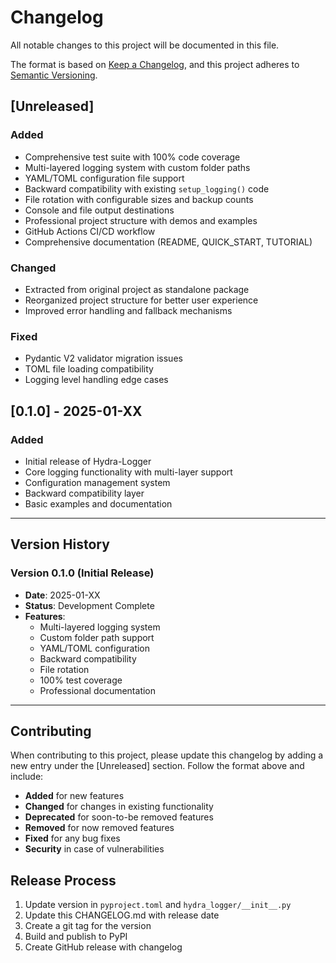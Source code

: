 # Changelog

All notable changes to this project will be documented in this file.

The format is based on [Keep a Changelog](https://keepachangelog.com/en/1.0.0/),
and this project adheres to [Semantic Versioning](https://semver.org/spec/v2.0.0.html).

## [Unreleased]

### Added
- Comprehensive test suite with 100% code coverage
- Multi-layered logging system with custom folder paths
- YAML/TOML configuration file support
- Backward compatibility with existing `setup_logging()` code
- File rotation with configurable sizes and backup counts
- Console and file output destinations
- Professional project structure with demos and examples
- GitHub Actions CI/CD workflow
- Comprehensive documentation (README, QUICK_START, TUTORIAL)

### Changed
- Extracted from original project as standalone package
- Reorganized project structure for better user experience
- Improved error handling and fallback mechanisms

### Fixed
- Pydantic V2 validator migration issues
- TOML file loading compatibility
- Logging level handling edge cases

## [0.1.0] - 2025-01-XX

### Added
- Initial release of Hydra-Logger
- Core logging functionality with multi-layer support
- Configuration management system
- Backward compatibility layer
- Basic examples and documentation

---

## Version History

### Version 0.1.0 (Initial Release)
- **Date**: 2025-01-XX
- **Status**: Development Complete
- **Features**: 
  - Multi-layered logging system
  - Custom folder path support
  - YAML/TOML configuration
  - Backward compatibility
  - File rotation
  - 100% test coverage
  - Professional documentation

---

## Contributing

When contributing to this project, please update this changelog by adding a new entry under the [Unreleased] section. Follow the format above and include:

- **Added** for new features
- **Changed** for changes in existing functionality
- **Deprecated** for soon-to-be removed features
- **Removed** for now removed features
- **Fixed** for any bug fixes
- **Security** in case of vulnerabilities

## Release Process

1. Update version in `pyproject.toml` and `hydra_logger/__init__.py`
2. Update this CHANGELOG.md with release date
3. Create a git tag for the version
4. Build and publish to PyPI
5. Create GitHub release with changelog 